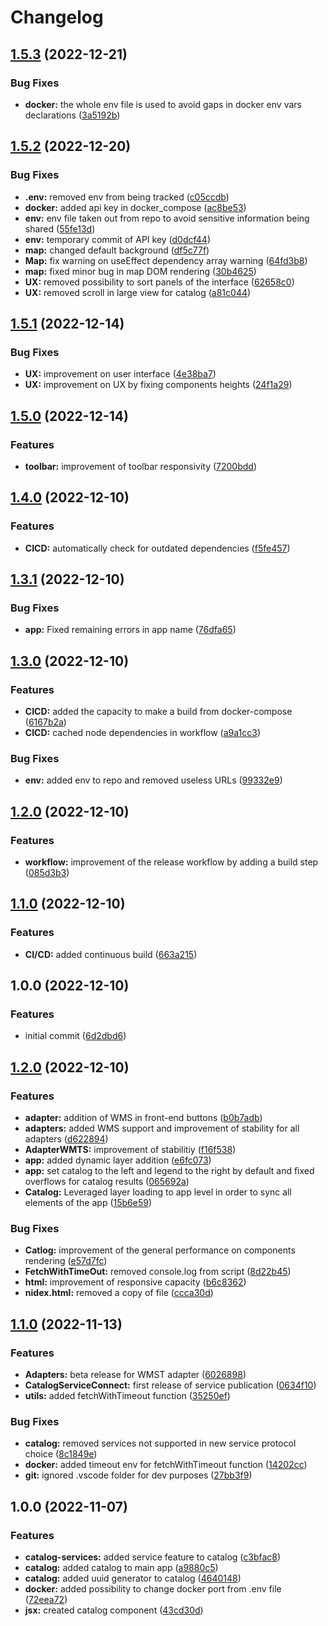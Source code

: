 # Changelog

## [1.5.3](https://github.com/Inogeo/giseye/compare/v1.5.2...v1.5.3) (2022-12-21)


### Bug Fixes

* **docker:** the whole env file is used to avoid gaps in docker env vars declarations ([3a5192b](https://github.com/Inogeo/giseye/commit/3a5192b585c4b813c525394007f562df61162d25))

## [1.5.2](https://github.com/Inogeo/giseye/compare/v1.5.1...v1.5.2) (2022-12-20)


### Bug Fixes

* **.env:** removed env from being tracked ([c05ccdb](https://github.com/Inogeo/giseye/commit/c05ccdb6e4b55f72a3a2b887b7955c2a30a929af))
* **docker:** added api key in docker_compose ([ac8be53](https://github.com/Inogeo/giseye/commit/ac8be53190a2a0b691db430a9ccd6696de4e5f78))
* **env:** env file taken out from repo to avoid sensitive information being shared ([55fe13d](https://github.com/Inogeo/giseye/commit/55fe13ddd6c88f0ea4308b03250f91f8689d8f6a))
* **env:** temporary commit of API key ([d0dcf44](https://github.com/Inogeo/giseye/commit/d0dcf44d67ae9fc74c1b0247db2e034ef39f621c))
* **map:** changed default background ([df5c77f](https://github.com/Inogeo/giseye/commit/df5c77fe034a16cb3ed08b4b5b235e4d869da035))
* **Map:** fix warning on useEffect dependency array warning ([64fd3b8](https://github.com/Inogeo/giseye/commit/64fd3b87b3ab9bd4b576e53d09e733d307c3472b))
* **map:** fixed minor bug in map DOM rendering ([30b4625](https://github.com/Inogeo/giseye/commit/30b46259649b0b89d84a4f3cb5f3eed6f4e6c173))
* **UX:** removed possibility to sort panels of the interface ([62658c0](https://github.com/Inogeo/giseye/commit/62658c00f1f2b607e9faddd9cd0142f499fbd1a1))
* **UX:** removed scroll in large view for catalog ([a81c044](https://github.com/Inogeo/giseye/commit/a81c044eebe0524ba6f2915dbece7f3607b1d5ee))

## [1.5.1](https://github.com/Inogeo/giseye/compare/v1.5.0...v1.5.1) (2022-12-14)


### Bug Fixes

* **UX:** improvement on user interface ([4e38ba7](https://github.com/Inogeo/giseye/commit/4e38ba7ebb397abebe983eaa391589a86f38c0e9))
* **UX:** improvement on UX by fixing components heights ([24f1a29](https://github.com/Inogeo/giseye/commit/24f1a2925ec18da04501e01e863bd9259cd94313))

## [1.5.0](https://github.com/Inogeo/giseye/compare/v1.4.0...v1.5.0) (2022-12-14)


### Features

* **toolbar:** improvement of toolbar responsivity ([7200bdd](https://github.com/Inogeo/giseye/commit/7200bdd7ee9700b52744d0c21f45e1dd0640b049))

## [1.4.0](https://github.com/Inogeo/giseye/compare/v1.3.1...v1.4.0) (2022-12-10)


### Features

* **CICD:** automatically check for outdated dependencies ([f5fe457](https://github.com/Inogeo/giseye/commit/f5fe457256fe46493e8312affdd439c002bf79f6))

## [1.3.1](https://github.com/Inogeo/giseye/compare/v1.3.0...v1.3.1) (2022-12-10)


### Bug Fixes

* **app:** Fixed remaining errors in app name ([76dfa65](https://github.com/Inogeo/giseye/commit/76dfa651a1b80ff295ae1bc4b1037624c1a0f202))

## [1.3.0](https://github.com/Inogeo/giseye/compare/v1.2.0...v1.3.0) (2022-12-10)


### Features

* **CICD:** added the capacity to make a build from docker-compose ([6167b2a](https://github.com/Inogeo/giseye/commit/6167b2aa90ac8e1fdcedc501ba20eeed945cdf43))
* **CICD:** cached node dependencies in workflow ([a9a1cc3](https://github.com/Inogeo/giseye/commit/a9a1cc315e2ee5454410cb4797a6cff91bb54c34))


### Bug Fixes

* **env:** added env to repo and removed useless URLs ([99332e9](https://github.com/Inogeo/giseye/commit/99332e9cc35080dfcf5af2d3290be501bcdeede3))

## [1.2.0](https://github.com/Inogeo/giseye/compare/v1.1.0...v1.2.0) (2022-12-10)


### Features

* **workflow:** improvement of the release workflow by adding a build step ([085d3b3](https://github.com/Inogeo/giseye/commit/085d3b3a4713a42084d683c42913e11319767f8c))

## [1.1.0](https://github.com/Inogeo/giseye/compare/v1.0.0...v1.1.0) (2022-12-10)


### Features

* **CI/CD:** added continuous build ([663a215](https://github.com/Inogeo/giseye/commit/663a215349e4e39eaad3ce39d77eba819f8e4e4b))

## 1.0.0 (2022-12-10)


### Features

* initial commit ([6d2dbd6](https://github.com/Inogeo/giseye/commit/6d2dbd64a27a77ddfde7e1664d8bbc3dee51c9f8))

## [1.2.0](https://github.com/Inogeo/giseye/compare/v1.1.0...v1.2.0) (2022-12-10)


### Features

* **adapter:** addition of WMS in front-end buttons ([b0b7adb](https://github.com/Inogeo/giseye/commit/b0b7adb36b1782936809c6038a43834fb5beb269))
* **adapters:** added WMS support and improvement of stability for all adapters ([d622894](https://github.com/Inogeo/giseye/commit/d622894ca38f4735af7980cd9451d3110c82312c))
* **AdapterWMTS:** improvement of stabilitiy ([f16f538](https://github.com/Inogeo/giseye/commit/f16f538aad6dfaf77d014180241c58a0a4a31672))
* **app:** added dynamic layer addition ([e6fc073](https://github.com/Inogeo/giseye/commit/e6fc073e0441d1e9d49c4f6c3f5c809d041a1868))
* **app:** set catalog to the left and legend to the right by default and fixed overflows for catalog results ([065692a](https://github.com/Inogeo/giseye/commit/065692ad5f089ca657059fb15695f8c9de42505f))
* **Catalog:** Leveraged layer loading to app level in order to sync all elements of the app ([15b6e59](https://github.com/Inogeo/giseye/commit/15b6e59326a7df4d4336ccc72f6f209eac0a48c3))


### Bug Fixes

* **Catlog:** improvement of the general performance on components rendering ([e57d7fc](https://github.com/Inogeo/giseye/commit/e57d7fcd54b5dd2c34750ad050271e24cdde6c64))
* **FetchWithTimeOut:** removed console.log from script ([8d22b45](https://github.com/Inogeo/giseye/commit/8d22b459a184055f85a1dba607d78a5eed67847f))
* **html:** improvement of responsive capacity ([b6c8362](https://github.com/Inogeo/giseye/commit/b6c8362104cac21134c4f86523a3238285371041))
* **nidex.html:** removed a copy of file ([ccca30d](https://github.com/Inogeo/giseye/commit/ccca30db0aedf1dd340f57d398f7251f1239d28d))

## [1.1.0](https://github.com/Inogeo/giseye/compare/v1.0.0...v1.1.0) (2022-11-13)


### Features

* **Adapters:** beta release for WMST adapter ([6026898](https://github.com/Inogeo/giseye/commit/6026898f42ebd246c60fb1e6b879ac155382ec85))
* **CatalogServiceConnect:** first release of service publication ([0634f10](https://github.com/Inogeo/giseye/commit/0634f10225ad3a7cf76dcf4f04429afeae95e0da))
* **utils:** added fetchWithTimeout function ([35250ef](https://github.com/Inogeo/giseye/commit/35250efa9d04bb02d245c5b02e2289138c2efc4a))


### Bug Fixes

* **catalog:** removed services not supported in new service protocol choice ([8c1849e](https://github.com/Inogeo/giseye/commit/8c1849ebf3f5a903e410641c55b70faf8b746ca8))
* **docker:** added timeout env for fetchWithTimeout function ([14202cc](https://github.com/Inogeo/giseye/commit/14202cc8fe0017ccbf38d31e0f032dd77a14574d))
* **git:** ignored .vscode folder for dev purposes ([27bb3f9](https://github.com/Inogeo/giseye/commit/27bb3f9529c5c2d98f60bb59b07df8768edd1024))

## 1.0.0 (2022-11-07)


### Features

* **catalog-services:** added service feature to catalog ([c3bfac8](https://github.com/Inogeo/giseye/commit/c3bfac8b38672973a17e2c94c291d4c702296551))
* **catalog:** added catalog to main app ([a9880c5](https://github.com/Inogeo/giseye/commit/a9880c58d2466fe47cba8b6f17d2e4c9619cef85))
* **catalog:** added uuid generator to catalog ([4640148](https://github.com/Inogeo/giseye/commit/4640148524df37850f68b0bfb407ac1eb928b356))
* **docker:** added possibility to change docker port from .env file ([72eea72](https://github.com/Inogeo/giseye/commit/72eea7206071aa1070bbf7bbbebb075297f76006))
* **jsx:** created catalog component ([43cd30d](https://github.com/Inogeo/giseye/commit/43cd30d00b67a4c599be13dceb11254405538345))
